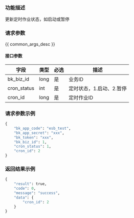### 功能描述

更新定时作业状态，如启动或暂停

### 请求参数

{{ common_args_desc }}

#### 接口参数

| 字段      |  类型      | 必选   |  描述      |
|-----------|------------|--------|------------|
| bk_biz_id   |  long    | 是     | 业务ID |
| cron_status |  int    | 是     | 定时状态，1.启动、2.暂停 |
| cron_id     |  long    | 是     | 定时作业ID |

### 请求参数示例

```python
{
    "bk_app_code": "esb_test",
    "bk_app_secret": "xxx",
    "bk_token": "xxx",
    "bk_biz_id": 1,
    "cron_status": 1,
    "cron_id": 2
}
```

### 返回结果示例

```python
{
    "result": true,
    "code": 0,
    "message": "success",
    "data": {
        "cron_id": 2
    }
}
```
